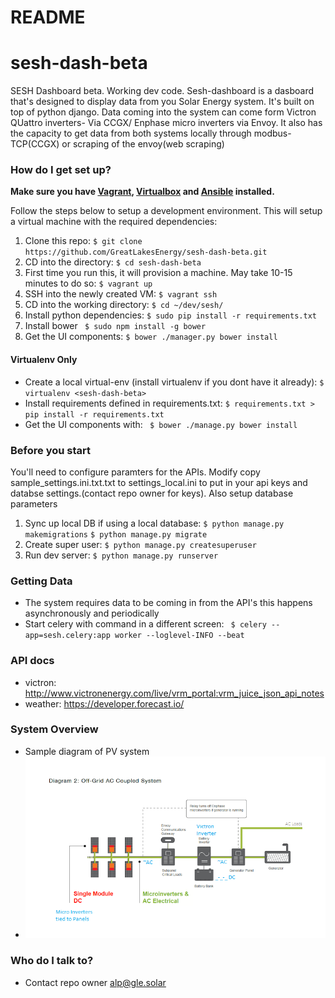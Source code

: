 # README #

# sesh-dash-beta
SESH Dashboard beta. Working dev code.
Sesh-dashboard is a dasboard that's designed to display data from you Solar Energy system. It's built on top of python django. Data coming into the system can come form Victron QUattro inverters- Via CCGX/ Enphase micro inverters via Envoy.
It also has the capacity to get data from both systems locally through modbus-TCP(CCGX) or scraping of the envoy(web scraping)

### How do I get set up? ###

**Make sure you have [Vagrant](https://www.vagrantup.com/downloads.html), [Virtualbox](https://www.virtualbox.org/wiki/Downloads) and [Ansible](http://docs.ansible.com/ansible/intro_installation.html) installed.**

Follow the steps below to setup a development environment. This will setup a virtual machine with the required dependencies:
 1. Clone this repo:
    `$ git clone https://github.com/GreatLakesEnergy/sesh-dash-beta.git`
 1. CD into the directory:
    `$ cd sesh-dash-beta`
 1. First time you run this, it will provision a machine. May take 10-15 minutes to do so:
    `$ vagrant up`
 1. SSH into the newly created VM:
    `$ vagrant ssh`
 1. CD into the working directory:
    `$ cd ~/dev/sesh/`
 1. Install python dependencies:
    `$ sudo pip install -r requirements.txt`
 1. Install bower
   ` $ sudo npm install -g bower`
 1. Get the UI components:
    `$ bower ./manager.py bower install`

#### Virtualenv Only ####
* Create a local virtual-env (install virtualenv if you dont have it already):
    `$ virtualenv <sesh-dash-beta>`
* Install requirements defined in requirements.txt:
    `$ requirements.txt > pip install -r requirements.txt`
* Get the UI components with:
   ` $ bower ./manage.py bower install`

### Before you start ###
You'll need to configure paramters for the APIs. Modify copy sample_settings.ini.txt.txt to  settings_local.ini to put in your api keys and databse settings.(contact repo owner for keys). Also setup database parameters
 1. Sync up local DB if using a local database:
    `$ python manage.py makemigrations`
    `$ python manage.py migrate`
 1. Create super user:
    `$ python manage.py createsuperuser`
 1. Run dev server:
    `$ python manage.py runserver`

### Getting Data ###
* The system requires data to be coming in from the API's this happens asynchronously and periodically
* Start celery with command in a different screen:
   ` $ celery --app=sesh.celery:app worker --loglevel-INFO --beat`

### API docs ###
* victron: http://www.victronenergy.com/live/vrm_portal:vrm_juice_json_api_notes
* weather: https://developer.forecast.io/


### System Overview ###
* Sample diagram of PV system
*   ![sample system diagram ](https://raw.githubusercontent.com/GreatLakesEnergy/sesh-diagrams/master/sesh-system-diagram.png "sesh system diagram")

### Who do I talk to? ###

* Contact repo owner alp@gle.solar
